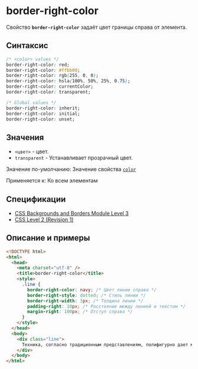 # border-right-color

Свойство **`border-right-color`** задаёт цвет границы справа от элемента.

## Синтаксис

```css
/* <color> values */
border-right-color: red;
border-right-color: #ffbb00;
border-right-color: rgb(255, 0, 0);
border-right-color: hsla(100%, 50%, 25%, 0.75);
border-right-color: currentColor;
border-right-color: transparent;

/* Global values */
border-right-color: inherit;
border-right-color: initial;
border-right-color: unset;
```

## Значения

- `<цвет>` - цвет.
- `transparent` - Устанавливает прозрачный цвет.

Значение по-умолчанию: Значение свойства [`color`](color.md)

Применяется к: Ко всем элементам

## Спецификации

- [CSS Backgrounds and Borders Module Level 3](http://dev.w3.org/csswg/css3-background/#border-left-color)
- [CSS Level 2 (Revision 1)](http://www.w3.org/TR/CSS2/box.html#border-color-properties)

## Описание и примеры

```html
<!DOCTYPE html>
<html>
  <head>
    <meta charset="utf-8" />
    <title>border-right-color</title>
    <style>
      .line {
        border-right-color: navy; /* Цвет линии справа */
        border-right-style: dotted; /* Стиль линии */
        border-right-width: 3px; /* Толщина линии */
        padding-right: 10px; /* Расстояние между линией и текстом */
        margin-right: 100px; /* Отступ справа */
      }
    </style>
  </head>
  <body>
    <div class="line">
      Техника, согласно традиционным представлениям, полифигурно дает мелодический тетрахорд.
    </div>
  </body>
</html>
```
